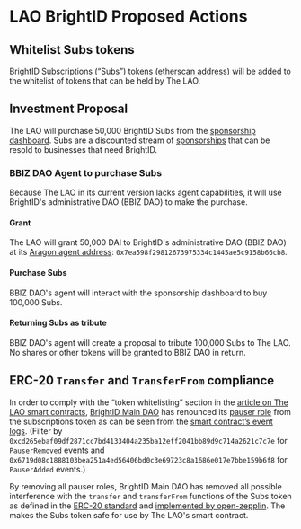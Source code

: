 # LAO BrightID Proposed Actions

## Whitelist Subs tokens
BrightID Subscriptions (“Subs”) tokens ([etherscan address](https://etherscan.io/token/0x61CEAc48136d6782DBD83c09f51E23514D12470a)) will be added to the whitelist of tokens that can be held by The LAO.

## Investment Proposal
The LAO will purchase 50,000 BrightID Subs from the [sponsorship dashboard](https://sp.brightid.org). Subs are a discounted stream of [sponsorships](https://medium.com/brightid/brightid-sponsorships-5327a8d39f1e) that can be resold to businesses that need BrightID.

### BBIZ DAO Agent to purchase Subs
Because The LAO in its current version lacks agent capabilities, it will use BrightID's administrative DAO (BBIZ DAO) to make the purchase.

#### Grant
The LAO will grant 50,000 DAI to BrightID's administrative DAO (BBIZ DAO) at its [Aragon agent address](https://mainnet.aragon.org/#/brightidbiz/organization): `0x7ea598f29812673975334c1445ae5c9158b66cb8`.

#### Purchase Subs
BBIZ DAO's agent will interact with the sponsorship dashboard to buy 100,000 Subs.

#### Returning Subs as tribute
BBIZ DAO's agent will create a proposal to tribute 100,000 Subs to The LAO. No shares or other tokens will be granted to BBIZ DAO in return.

## ERC-20 `Transfer` and `TransferFrom` compliance
In order to comply with the “token whitelisting” section in the [article on The LAO smart contracts](https://medium.com/@thelaoofficial/the-lao-joins-forces-with-moloch-dao-and-metacartel-to-begin-to-standardize-dao-related-smart-b6ee4b0db071), [BrightID Main DAO](https://mainnet.aragon.org/#/brightid/organization/) has renounced its [pauser role](https://github.com/BrightID/Sponsorship-Subscriptions-SmartContracts/blob/master/node_modules/openzeppelin-solidity/contracts/access/roles/PauserRole.sol) from the subscriptions token as can be seen from the [smart contract’s event logs](https://etherscan.io/address/0x61CEAc48136d6782DBD83c09f51E23514D12470a#events). (Filter by `0xcd265ebaf09df2871cc7bd4133404a235ba12eff2041bb89d9c714a2621c7c7e` for `PauserRemoved` events and `0x6719d08c1888103bea251a4ed56406bd0c3e69723c8a1686e017e7bbe159b6f8` for `PauserAdded` events.)

By removing all pauser roles, BrightID Main DAO has removed all possible interference with the `transfer` and `transferFrom` functions of the Subs token as defined in the [ERC-20 standard](https://eips.ethereum.org/EIPS/eip-20) and [implemented by open-zepplin](https://github.com/BrightID/Sponsorship-Subscriptions-SmartContracts/blob/master/node_modules/openzeppelin-solidity/contracts/token/ERC20/ERC20.sol). The makes the Subs token safe for use by The LAO's smart contract.

